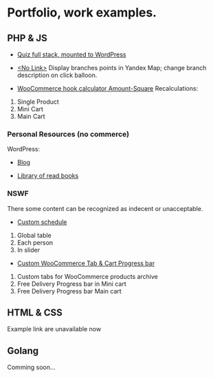 # Portfolio, work examples.

## PHP & JS
- [Quiz full stack, mounted to WordPress](https://winpure.ru/)

- [\<No Link>](#) Display branches points in Yandex Map; change branch description on click balloon.

- [WooCommerce hook calculator Amount-Square](https://www.importdreva.cz/terasova-prkna-jemna-hruba-27x142x5000-kvalita-ab-sibirsky-modrin/)
Recalculations:
1. Single Product
2. Mini Cart
3. Main Cart

### Personal Resources (no commerce)
WordPress:
- [Blog](https://vladislav-artyukhov.s-d-i.space/)

- [Library of read books](https://books.s-d-i.space/)

### NSWF
There some content can be recognized as indecent or unacceptable.

- [Custom schedule](https://avalonclub.cz/dnes-masiruje/)
1. Global table
2. Each person
3. In slider

- [Custom WooCommerce Tab & Cart Progress bar](https://mrbudz.cz/obchod/)
1. Custom tabs for WooCommerce products archive
2. Free Delivery Progress bar in Mini cart
3. Free Delivery Progress bar Main cart


## HTML & CSS

Example link are unavailable now

## Golang

Comming soon...
